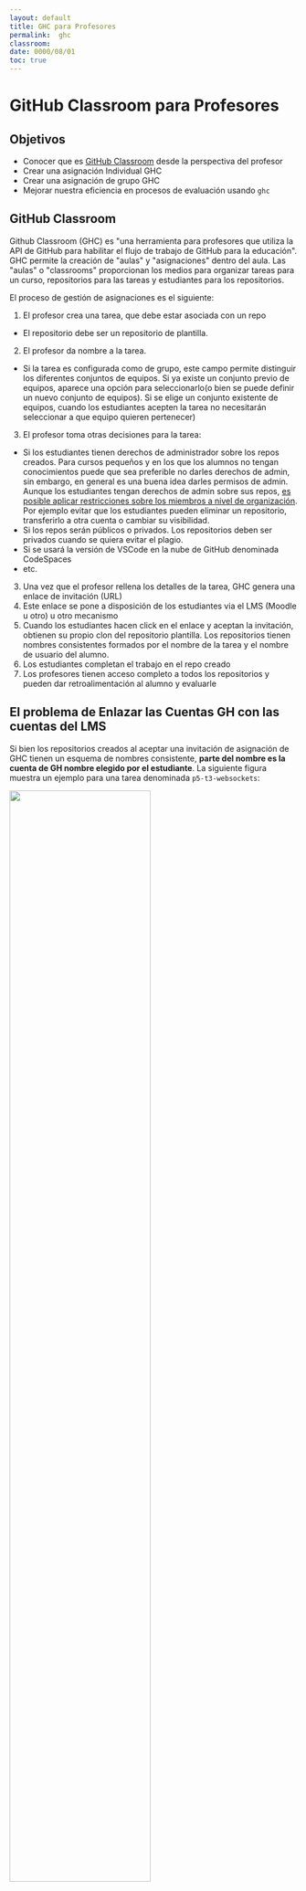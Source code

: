 ```yaml
---
layout: default
title: GHC para Profesores
permalink:  ghc
classroom: 
date: 0000/08/01
toc: true
---
```


# GitHub Classroom para Profesores

## Objetivos

* Conocer que es [GitHub Classroom](https://classroom.github.com) desde la perspectiva del profesor 
* Crear una asignación Individual GHC
* Crear una asignación de grupo GHC
* Mejorar nuestra eficiencia en procesos de evaluación usando `ghc` 

## GitHub Classroom

Github Classroom (GHC) es "una herramienta para profesores que utiliza la API de GitHub para habilitar el flujo de trabajo de GitHub para la educación". GHC permite la creación de "aulas" y "asignaciones" dentro del aula. Las "aulas" o "classrooms" proporcionan los medios para organizar tareas para un curso, repositorios para las tareas y estudiantes para los repositorios.

El proceso de gestión de asignaciones es el siguiente:

1. El profesor crea una tarea, que debe estar asociada con un
repo
  * El repositorio debe ser un repositorio de plantilla. 
2. El profesor da nombre a la tarea.
  * Si la tarea es configurada como de grupo, este campo permite distinguir los diferentes conjuntos de equipos. Si ya existe un conjunto previo de equipos, aparece una opción para seleccionarlo(o bien se puede definir un nuevo conjunto de equipos). Si se elige un conjunto existente de equipos, cuando los estudiantes acepten la tarea no necesitarán seleccionar a que equipo quieren pertenecer)
3. El profesor toma otras decisiones para la tarea: 
  * Si los estudiantes tienen derechos de administrador sobre los repos creados. 
  Para cursos pequeños y en los que los alumnos no tengan conocimientos puede que sea preferible no darles derechos de admin, sin embargo, en general es una buena idea darles permisos de admin.
  Aunque los estudiantes tengan derechos de admin sobre sus repos, [es posible aplicar restricciones sobre los miembros a nivel de organización](https://docs.github.com/en/organizations/managing-organization-settings/setting-permissions-for-deleting-or-transferring-repositories). Por ejemplo evitar que  los estudiantes pueden eliminar un repositorio, transferirlo a otra cuenta o cambiar su visibilidad.
  * Si los repos serán públicos o privados. Los repositorios deben ser privados cuando se quiera evitar el plagio. 
  * Si se usará la versión de VSCode en la nube de GitHub denominada CodeSpaces
  * etc.
3. Una vez que el profesor rellena los detalles de la tarea, GHC genera una
enlace de invitación (URL)
4. Este enlace se pone a disposición de los estudiantes via el LMS (Moodle u otro) u otro mecanismo
5. Cuando los estudiantes hacen click en el enlace y aceptan la invitación, obtienen su propio clon del repositorio plantilla. Los repositorios tienen nombres consistentes formados por el nombre de la tarea y el nombre de usuario del alumno.
6. Los estudiantes completan el trabajo en el repo creado
7. Los profesores  tienen acceso completo a todos los repositorios y pueden dar retroalimentación al alumno y evaluarle

## El problema de Enlazar las Cuentas GH con las cuentas del LMS

Si bien los repositorios creados al aceptar una invitación de asignación de GHC tienen
un esquema de nombres consistente, **parte del nombre es la cuenta de GH
nombre elegido por el estudiante**. La siguiente figura muestra un ejemplo para una tarea denominada `p5-t3-websockets`: 

<img src ="{{site.baseurl}}assets/images/github-classroom-naming-scheme.png" width="70%"/>


Mientras que el problema de encontrar el repositorio de un estudiante en particular se hace más fácil debido a la consistencia del esquema, en una clase grande aún puede requerir bastante tiempo. Por ejemplo, en la imagen anterior:

¿Que alumno es `dreamz11`? ¿Cual es su identificador en el LMS?
¿Como se llama el alumno?

El problema de identificación es mas fácil con la tarea `p5-t3-websockets-alu0101037653` ya que el alumno ha hecho coincidir su login GitHub `alu0101037653` con su identificador dentro de nuestra Universidad. Tendré ahora que ver que alumno es `alu0101037653`. 
De hecho una solución parcial al problema es solicitar a los alumnos que tengan una cuenta github cuyo login coincida con su identificador en el LMS. Obviamente no todos los alumnos van a seguir esas instrucciones.

### Primera Soluciòn: GHC Rosters


GHC aborda este problema permitiendo que los profesores suban una [lista o GHC roster](https://docs.github.com/en/education/manage-coursework-with-github-classroom/teach-with-github-classroom/manage-classrooms#about-classroom-rosters)
para cada GHC classroom.

Los profesores pueden cargar la lista de los estudiantes en su curso a
el correspondiente GHC classroom, y posteriormente en las aceptaciones de las subsiguientes
asignaciones los repositorios de los estudiantes son  vinculados
al GHC roster. Esto permite que los repositorios se encuentren usando el
identidad universitaria.

Hay dos maneras para que los profesores creen la lista de
los alumnos en sus cursos.

1. Los profesores pueden importar manualmente una lista cargando un CSV o un archivo de texto que contiene el ID en la institución del estudiante.
2. Pueden importar la lista de un sistema de gestión de aprendizaje (LMS) como Canvas o Moodle.

Para asociar los alumnos a sus cuentas de GH, los estudiantes deben identificarse en el roster y manualmente
vinculan sus cuentas cuando aceptan por primera vez la asignación de GHC.

Sin embargo, hay varios problemas: 

* La conexión entre el LMS y GHC no vincula automáticamente las cuentas de GH de los estudiantes con la lista de GHC. Se requiere que los estudiantes vinculen manualmente sus cuentas. 
* Si los estudiantes eligen accidental o maliciosamente el nombre de la lista, entonces los instructores tendrían que desvincular las cuentas.
* Otro problema es que solo hay tres opciones para identificar cada estudiante en la lista:

                 ID de usuario, nombres, correos electrónicos.

  En el caso de nuestra universidad el  correo electrónico de la universidad es consistente 
  con los identificadores de los estudiantes en el LMS, pero sabemos de casos en otras instituciones en los que el ID importados del LMS no siempre es equivalente al carnet de estudiante.

  A veces, encontramos  que los estudiantes no pueden encontrar sus correos electrónicos en la lista si la clase es grande. Además, a veces no son solo los estudiantes los que aparecen en la lista sino que pueden aparecer profesores y otro personal vinculado.

  Para manejar el GHC roster es mejor crear la lista manualmente, utilizando una combinación 
  nombre-del-estudiante-identificador-usuario. De hecho no hay necesidad de crear la lista 
  desde cero: Los profesores descargamos el roster del LMSs en CSV y lo procesamos con unas cuantas sustituciones (¡expresiones regulares al rescate!). 


### Segunda Solución: Asignaciones de Grupos 

Una solución equivalente a la anterior es hacer que todas las asignaciones individuales sean asignaciones de un grupo de tamaño uno e instruir al alumno para que cuando cree el grupo individual siga el esquema 
`nombre-apellidos-identificador`. Una vez creado ese conjunto de equipos será utilizado para el resto de tareas individuales del curso. La siguiente imagen muestra cuan sencillo es así obtener las tareas de un alumno si se recuerda el nombre o los apellidos del alumno o se dispone de su identificador:

<img src="assets/images/github-classroom-group-assignment-naming-scheme.png" width="70%"/>


### Tercera solución: Spreadsheet y la extensión gh org-members

Muchos profesores mantenemos una hoja de cálculo paralela a la del LMS en la que llevamos las cuentas 
de como van los alumnos. La experiencia nos muestra que manejar una hoja Excel/Google Spreadshet/Otras propporciona una forma más rápida y fácil de administrar las calificaciones que ingresarlos en el Libro de calificaciones del LMS, especialmente con clases grandes. Muchos LMS como Moodle [permiten importar y exportar
las calificaciones](https://youtu.be/a3scoY_CD4k) usando el formato CSV. 

El flujo de trabajo en este caso es el siguiente:

1. Tenemos una hoja de cálculo con las calificaciones cuyo nombre comienza con el nombre de la organización github `/<org>.*/`. La hoja debe tener una columna llamada `login` con el nombre de inicio de sesión en Github de los miembros de la organización.

2. Instalamos la extensión gh [gh-cli-for-education/gh-org-members](https://github.com/gh-cli-for-education/gh-org-members)
 
    ```
    gh extension install crguezl/gh-org-members
    ```

    Estas son las opciones disponibles:
    
    ```
    ➜  markdown git:(master) ✗ gh org-members -h
    Usage: gh org-members [options] [organization]

    Options:
      -V, --version             output the version number
      -f, --fullname            show name of the user (if available)
      -j, --json                returns the full json object
      -r, --regexp <regexp>     filter <query> results using <regexp>
      -u, --url                 show github user url
      -l, --login               show github user login
      -w, --orgurl              show github user url as a member of the org
      -s, --site                show url of the members github pages web sites
      -c, --csv [field...]      shows the values of the fields of the organization csv
      -p, --pathcsv <csv file>  path to the csv file
      -o --org <org>            default organization
        --default              Set selected "org" as default organization for future uses
      -h, --help                display help for command

      - If the organization is not explicitly specified or there is a default org,
        the selection will be done interactively among the list of your organizations using 'fzf'
      - You can set the default organization through the "--default" option for future uses of this program
      - When in 'fzf', use CTRL-A to select all, tab to select/deselect
      - You can merge the results of the GitHub API info with info from info in a '.csv' file using the "-c" and "-p" options. For instance: "gh org-members -jr sara -c -p ./ULL-MFP-AET-2122.csv"
      - If the option '-c' is used but the '.csv' file is not specified via the '-p' option, it will use the most recent '*.csv' file in your 'Downloads' folder mathching the regular expression pattern '/<org>.*.csv/' where 'org' refers to the specified or default organization
      - When using '-c' it can be followed by any list of field names in the '.csv' file.
      - The '.csv' file has to have a column named 'login' having the Github login of the members
    ```


3. Exportamos nuestra hoja a formato `.csv``


4. La extensión [gh-cli-for-education/gh-org-members](https://github.com/gh-cli-for-education/gh-org-members) permite fusionar los resultados de la información de la API de GitHub con la información de la información en un archivo `.csv` usando las opciones `-c` y `-p`. Por ejemplo: 

    ```
    ✗ gh org-members -jr Pere -c -p ./ULL-MFP-AET-2122.CSV
    ```
    Nos permite obtener un JSON (opción `-j`) sobre los miembros de la oranización `ULL-MFP-AET-2122` para los que alguna de las columnas casa con `Pere` (opción `-r`). La opción `-c` hace que la extensión busque por el archivo mas reciente en la carpeta `Downloads` de su O.S. cuyo nombre case con el patrón `ULL-MFP-AET-2122*.csv` y mezcle los resultados de la API de GH con los del archivo CSV usando la columna `login` como clave primaria de mezcla. La salida contendrá la mezcla de las dos fuentes. Sigue un ejemplo:

    ```json
    [
      {
        "login": "Cami100260076",
        "name": "Camilo Glez. Peresola",
        "url": "https://github.com/Cami100260076",
        "role": "member",
        "site": "https://Cami100260076.github.io",
        "orgurl": "https://github.com/orgs/ULL-MFP-AET-2122/people/Cami100260076",
        "fullname": "Camilo Glez. Peresola",
        "id": "alu0100260076",
        "orden": "8",
        "Marca temporal": "26/10/2021 18:16:30",
        "Nombre 1": "Camilo",
        "Apellidos": "González Peresola",
        "Nombre": "Camilo",
        "Primer Apellido": "González",
        "Segundo Apellido": "Peresola",
        "Grado desde el que accede": "Ingeniería industrial",
        "Experiencia previa en la Enseñanza": "2",
        "markdown": "APTO",
        "profile": "APTO",
        "web site": "APTO",
        "pandoc": "APTO+",
        "TFP DCP": "APTO",
        "Calculada": "8,8",
        "Calificador Propuesta": "9",
        "Calificador propuesta": ""
      }
    ]
    ```

   Estas son algunas de las consideraciones a tener en cuenta cuando se usa esta extensión:
   
    - Si se usa la opción `-c` pero el archivo `.csv` no se especifica a través de la opción `-p`, se usará el archivo `*.csv` más reciente en la carpeta `Downloads` de su O.S. que coincida con la expresión regular patrón `/<org>.*.csv/` donde `org` se refiere a la organización especificada o predeterminada
    - Cuando se usa `-c`, puede ir seguido de cualquier lista de nombres de campo que ocurra en el archivo `.csv`.
    - El archivo `.csv` debe tener una columna llamada `login` con el nombre de inicio de sesión en Github de los miembros de la organización


## Branch Protection

En cursos donde los estudiantes trabajan en equipos y todos los miembros del equipo
tiene derechos de administrador en sus repositorios,
es conveniente aconsejar a los estudiantes  que añadan [reglas de protección de las ramas importantes](https://docs.github.com/en/repositories/configuring-branches-and-merges-in-your-repository/defining-the-mergeability-of-pull-requests/managing-a-branch-protection-rule) que les blinden 
contra una pérdida de datos debida a un `push --force`. 

Lo habitual en estos casos es que la configuren a 
**require pull request reviews before merging**
en la rama `main`. 


## Evaluación con GHC

El uso de Git, GitHub y GHC abre posibilidades de cómo el proceso de evaluación
puede llevarse a cabo. Es importante que el estudiante mantenga
su repositorio remoto actualizado. Es necesario recordarles a los estudiantes la conveniencia de 
hacer `git push` a menudo.

Hay una serie de opciones para que los profesores evalúen los repositorios.

Siempre que los instructores tengan acceso, es posible
clonar el repositorio de cada estudiante con alguna herramienta como 
[`gh org-clone -s iaas -n ULL-ESIT-DMSI-1920`](https://github.com/gh-cli-for-education/gh-org-clone)
o mejor [`gh submodule-add -C -o ULL-MFP-AET-2122 -s latex-markdown -r 'marrero|maury|coell'`](https://github.com/crguezl/gh-submodule-add).

La ventaja de `gh submodule-add` es que permite facilmente realizar con un sólo comando acciones sobre todos los repos de los alumnos usando `gh submodule foreach` (por ejemplo actualizarlos)

### Calificación Automática con GHC: autograding

GHC ofrece la opción, llamada *autograding*, que permite aplicar pruebas automatizadas a los envíos de los estudiantes. Esto lo hace añadiendo al repo del estudiante [GitHub Actions]({{ site.baseurl}}pages/github-actions) de manera que cada vez que el estudiante ejecuta un `push` se ejecutan las pruebas. 

En estos casos, lo habitual es que el profesor recicle las pruebas que tenga y las añada al template proporcionado y especifique en la asignación el lenguaje de las pruebas y como estas se ejecutarán. La figura muestra un caso para una asignación en la que el alumno desarrolla con node:

![]({{ site.baseurl }}assets/images/github-classroom-specify-autograding.png)

Esto no solo permite una guía mas cerrada y desacoplada 
con una evaluación “formativa”,
aumentando las posibilidades de que los estudiantes se ajusten a lo solicitado.

Además, los profesores también pueden añadir mediante un script en la fase de evaluación pruebas privadas no publicadas en sus clones/submódulos de los repositorios de estudiantes que darán lugar a la calificación final.


## Instrucciones para la Tarea

* Crea una asignación Individual GHC para tu clase
* Crea una asignación de grupo GHC para tu clase

Te será útil leer el artículo

* [GitHub in the Classroom: Lessons Learnt]({{ site.baseurl}}/assets/pdfs/github-in-the-classroom-lessons-learnt.pdf) por Yu-Cheng Tu, Valerio Terragni, Ewan Tempero, Asma Shakil,
Andrew Meads, Nasser Giacaman, Allan Fowler, Kelly Blincoe. University of Auckland, [The Australasian Computing Education Conference](https://aceconference.wordpress.com/previous-conferences/), February 14–18, 2022, Virtual Event, Australia


## Referencias

{% include github-education-references.md %}